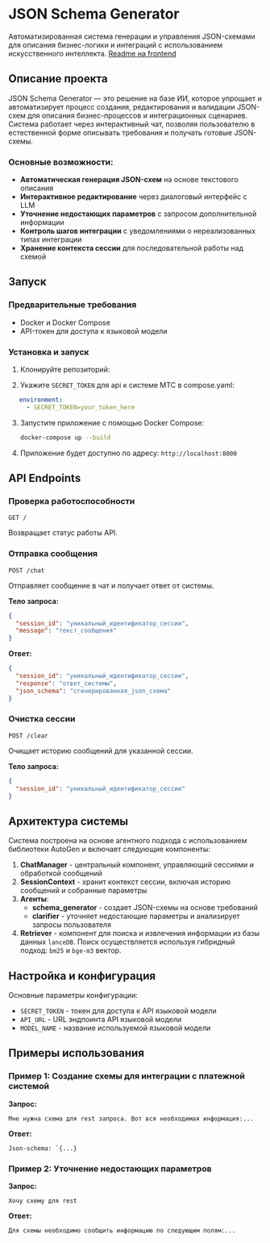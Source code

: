 # JSON Schema Generator

Автоматизированная система генерации и управления JSON-схемами для описания бизнес-логики и интеграций с использованием искусственного интеллекта.
[Readme на frontend](frontend/README.md)

## Описание проекта

JSON Schema Generator — это решение на базе ИИ, которое упрощает и автоматизирует процесс создания, редактирования и валидации JSON-схем для описания бизнес-процессов и интеграционных сценариев. Система работает через интерактивный чат, позволяя пользователю в естественной форме описывать требования и получать готовые JSON-схемы.

### Основные возможности:

- **Автоматическая генерация JSON-схем** на основе текстового описания
- **Интерактивное редактирование** через диалоговый интерфейс с LLM
- **Уточнение недостающих параметров** с запросом дополнительной информации
- **Контроль шагов интеграции** с уведомлениями о нереализованных типах интеграции
- **Хранение контекста сессии** для последовательной работы над схемой

## Запуск

### Предварительные требования

- Docker и Docker Compose
- API-токен для доступа к языковой модели

### Установка и запуск

1. Клонируйте репозиторий:

2. Укажите `SECRET_TOKEN` для api к системе МТС в compose.yaml:
```yaml
   environment:
     - SECRET_TOKEN=your_token_here
```

3. Запустите приложение с помощью Docker Compose:
   ```bash
   docker-compose up --build
   ```

4. Приложение будет доступно по адресу: `http://localhost:8000`

## API Endpoints

### Проверка работоспособности
```
GET /
```
Возвращает статус работы API.

### Отправка сообщения
```
POST /chat
```
Отправляет сообщение в чат и получает ответ от системы.

**Тело запроса:**
```json
{
  "session_id": "уникальный_идентификатор_сессии",
  "message": "текст_сообщения"
}
```

**Ответ:**
```json
{
  "session_id": "уникальный_идентификатор_сессии",
  "response": "ответ_системы",
  "json_schema": "сгенерированная_json_схема"
}
```

### Очистка сессии
```
POST /clear
```
Очищает историю сообщений для указанной сессии.

**Тело запроса:**
```json
{
  "session_id": "уникальный_идентификатор_сессии"
}
```

## Архитектура системы

Система построена на основе агентного подхода с использованием библиотеки AutoGen и включает следующие компоненты:

1. **ChatManager** - центральный компонент, управляющий сессиями и обработкой сообщений
2. **SessionContext** - хранит контекст сессии, включая историю сообщений и собранные параметры
3. **Агенты**:
   - **schema_generator** - создает JSON-схемы на основе требований
   - **clarifier** - уточняет недостающие параметры и анализирует запросы пользователя
4. **Retriever** - компонент для поиска и извлечения информации из базы данных `lanceDB`.
Поиск осуществляется используя гибридный подход: `bm25` и `bge-m3` вектор.

## Настройка и конфигурация

Основные параметры конфигурации:

- `SECRET_TOKEN` - токен для доступа к API языковой модели
- `API_URL` - URL эндпоинта API языковой модели
- `MODEL_NAME` - название используемой языковой модели

## Примеры использования

### Пример 1: Создание схемы для интеграции с платежной системой

**Запрос:**
```
Мне нужна схема для rest запроса. Вот вся необходимая информация:...
```

**Ответ:**
```
Json-schema: `{...}
```

### Пример 2: Уточнение недостающих параметров

**Запрос:**
```
Хочу схему для rest

```

**Ответ:**
```
Для схемы необходимо сообщить информацию по следующим полям:...

```
